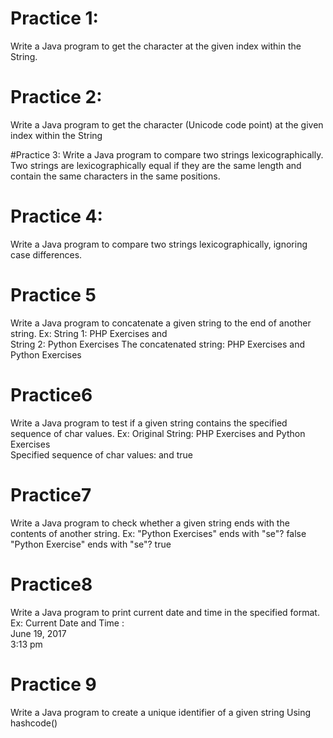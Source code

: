 # Practice 1:
Write a Java program to get the character at the given index within the String.

# Practice 2:
Write a Java program to get the character (Unicode code point) at the given index within the String
 
#Practice 3:
Write a Java program to compare two strings lexicographically. Two strings are lexicographically equal if they are the same length and contain the same characters in the same positions.

# Practice 4:
Write a Java program to compare two strings lexicographically, ignoring case differences.

# Practice 5
Write a Java program to concatenate a given string to the end of another string.
Ex: 
String 1: PHP Exercises and             
String 2: Python Exercises
The concatenated string: PHP Exercises and Python Exercises

# Practice6
Write a Java program to test if a given string contains the specified sequence of char values.
Ex:
Original String: PHP Exercises and Python Exercises                 
Specified sequence of char values: and
true 

# Practice7
 Write a Java program to check whether a given string ends with the contents of another string.
Ex:
"Python Exercises" ends with "se"? false                      
"Python Exercise" ends with "se"? true

# Practice8
 Write a Java program to print current date and time in the specified format.
Ex:
Current Date and Time :                                                                                       
June 19, 2017                                                                                                 
3:13 pm 

# Practice 9
Write a Java program to create a unique identifier of a given string
Using hashcode()